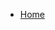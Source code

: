 * [Home](/)

<!--
{% assign files = site.static_files | where: "path", "_content" %}
{% for file in files %}
- [{{ file.name }}]({{ file.path }})
{% endfor %}
-->
